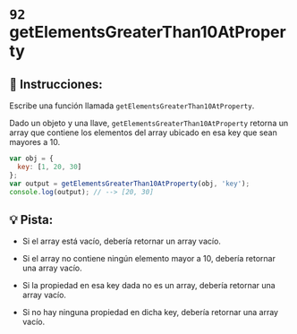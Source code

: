# `92` getElementsGreaterThan10AtProperty

## 📝 Instrucciones:

Escribe una función llamada `getElementsGreaterThan10AtProperty`.

Dado un objeto y una llave, `getElementsGreaterThan10AtProperty` retorna un array que contiene los elementos del array ubicado en esa key que sean mayores a 10.

```js
var obj = {
  key: [1, 20, 30]
};
var output = getElementsGreaterThan10AtProperty(obj, 'key');
console.log(output); // --> [20, 30]
```
 
## :bulb: Pista:

+ Si el array está vacío, debería retornar un array vacío.

+ Si el array no contiene ningún elemento mayor a 10, debería retornar una array vacío.

+ Si la propiedad en esa key dada no es un array, debería retornar una array vacío.

+ Si no hay ninguna propiedad en dicha key, debería retornar una array vacío.


